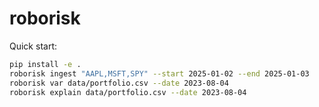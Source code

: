 # roborisk

Quick start:

```bash
pip install -e .
roborisk ingest "AAPL,MSFT,SPY" --start 2025-01-02 --end 2025-01-03
roborisk var data/portfolio.csv --date 2023-08-04
roborisk explain data/portfolio.csv --date 2023-08-04
```
